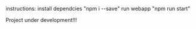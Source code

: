 instructions:
install dependcies "npm i --save"
run webapp "npm run start"

Project under development!!!

